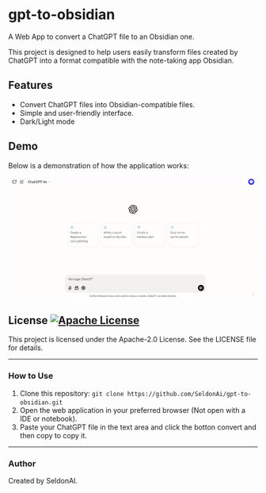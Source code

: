 # gpt-to-obsidian

A Web App to convert a ChatGPT file to an Obsidian one.

This project is designed to help users easily transform files created by ChatGPT into a format compatible with the note-taking app Obsidian.


## Features
- Convert ChatGPT files into Obsidian-compatible files.
- Simple and user-friendly interface.
- Dark/Light mode

## Demo

Below is a demonstration of how the application works:

<div align="center">
  <img src="./Tutorial.gif" alt="Demo GIF of gpt-to-obsidian">
</div>

## License [![Apache License](https://img.shields.io/badge/license-Apache%202.0-blue)](LICENSE)
This project is licensed under the Apache-2.0 License. See the LICENSE file for details.

---

### How to Use
1. Clone this repository: `git clone https://github.com/SeldonAi/gpt-to-obsidian.git`
2. Open the web application in your preferred browser (Not open with a IDE or notebook).
3. Paste your ChatGPT file in the text area and click the botton convert and then copy to copy it.

---

### Author
Created by SeldonAI.
